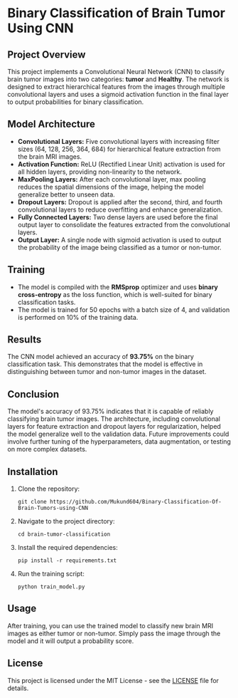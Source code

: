 <!DOCTYPE html>
<html lang="en">
<head>
    <meta charset="UTF-8">
    <meta name="viewport" content="width=device-width, initial-scale=1.0">
</head>
<body>

<h1>Binary Classification of Brain Tumor Using CNN</h1>

<h2>Project Overview</h2>
<p>This project implements a Convolutional Neural Network (CNN) to classify brain tumor images into two categories: <strong>tumor</strong> and <strong>Healthy</strong>. The network is designed to extract hierarchical features from the images through multiple convolutional layers and uses a sigmoid activation function in the final layer to output probabilities for binary classification.</p>

<h2>Model Architecture</h2>
<ul>
  <li><strong>Convolutional Layers:</strong> Five convolutional layers with increasing filter sizes (64, 128, 256, 364, 684) for hierarchical feature extraction from the brain MRI images.</li>
  <li><strong>Activation Function:</strong> ReLU (Rectified Linear Unit) activation is used for all hidden layers, providing non-linearity to the network.</li>
  <li><strong>MaxPooling Layers:</strong> After each convolutional layer, max pooling reduces the spatial dimensions of the image, helping the model generalize better to unseen data.</li>
  <li><strong>Dropout Layers:</strong> Dropout is applied after the second, third, and fourth convolutional layers to reduce overfitting and enhance generalization.</li>
  <li><strong>Fully Connected Layers:</strong> Two dense layers are used before the final output layer to consolidate the features extracted from the convolutional layers.</li>
  <li><strong>Output Layer:</strong> A single node with sigmoid activation is used to output the probability of the image being classified as a tumor or non-tumor.</li>
</ul>

<h2>Training</h2>
<ul>
  <li>The model is compiled with the <strong>RMSprop</strong> optimizer and uses <strong>binary cross-entropy</strong> as the loss function, which is well-suited for binary classification tasks.</li>
  <li>The model is trained for 50 epochs with a batch size of 4, and validation is performed on 10% of the training data.</li>
</ul>

<h2>Results</h2>
<p>The CNN model achieved an accuracy of <strong>93.75%</strong> on the binary classification task. This demonstrates that the model is effective in distinguishing between tumor and non-tumor images in the dataset.</p>

<h2>Conclusion</h2>
<p>The model's accuracy of 93.75% indicates that it is capable of reliably classifying brain tumor images. The architecture, including convolutional layers for feature extraction and dropout layers for regularization, helped the model generalize well to the validation data. Future improvements could involve further tuning of the hyperparameters, data augmentation, or testing on more complex datasets.</p>

<h2>Installation</h2>
<ol>
  <li>Clone the repository:</li>
  <pre><code>git clone https://github.com/Mukund604/Binary-Classification-Of-Brain-Tumors-using-CNN</code></pre>
  <li>Navigate to the project directory:</li>
  <pre><code>cd brain-tumor-classification</code></pre>
  <li>Install the required dependencies:</li>
  <pre><code>pip install -r requirements.txt</code></pre>
  <li>Run the training script:</li>
  <pre><code>python train_model.py</code></pre>
</ol>

<h2>Usage</h2>
<p>After training, you can use the trained model to classify new brain MRI images as either tumor or non-tumor. Simply pass the image through the model and it will output a probability score.</p>

<h2>License</h2>
<p>This project is licensed under the MIT License - see the <a href="LICENSE">LICENSE</a> file for details.</p>

</body>
</html>
